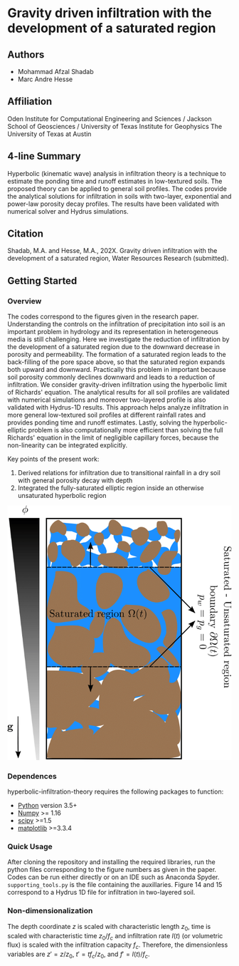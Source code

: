 # Gravity driven infiltration with the development of a saturated region
## Authors
- Mohammad Afzal Shadab
- Marc Andre Hesse

## Affiliation
Oden Institute for Computational Engineering and Sciences / Jackson School of Geosciences / University of Texas Institute for Geophysics
The University of Texas at Austin

## 4-line Summary
Hyperbolic (kinematic wave) analysis in infiltration theory is a technique to estimate the ponding time and runoff estimates in low-textured soils. The proposed theory can be applied to general soil profiles. The codes provide the analytical solutions for infiltration in soils with two-layer, exponential and power-law porosity decay profiles. The results have been validated with numerical solver and Hydrus simulations.

## Citation
Shadab, M.A. and Hesse, M.A., 202X. Gravity driven infiltration with the development of a saturated region, Water Resources Research (submitted).

## Getting Started

### Overview

The codes correspond to the figures given in the research paper. Understanding the controls on the infiltration of precipitation into soil is an important problem in hydrology and its representation in heterogeneous media is still challenging. Here we investigate the reduction of infiltration by the development of a saturated region due to the downward decrease in porosity and permeability. The formation of a saturated region leads to the back-filling of the pore space above, so that the saturated region expands both upward and downward. Practically this problem in important because soil porosity commonly declines downward and leads to a reduction of infiltration. We consider gravity-driven infiltration using the hyperbolic limit of Richards' equation. The analytical results for all soil profiles are validated with numerical simulations and moreover two-layered profile is also validated with Hydrus-1D results. This approach helps analyze infiltration in more general low-textured soil profiles at different rainfall rates and provides ponding time and runoff estimates. Lastly, solving the hyperbolic-elliptic problem is also computationally more efficient than solving the full Richards' equation in the limit of negligible capillary forces, because the non-linearity can be integrated explicitly. 

Key points of the present work:
1. Derived relations for infiltration due to transitional rainfall in a dry soil with general porosity decay with depth
2. Integrated the fully-saturated elliptic region inside an otherwise unsaturated hyperbolic region

![cover](/Figures/Cover.png?raw=true)

### Dependences

hyperbolic-infiltration-theory requires the following packages to function:
- [Python](https://www.python.org/) version 3.5+
- [Numpy](http://www.numpy.org/) >= 1.16
- [scipy](https://www.scipy.org/) >=1.5
- [matplotlib](https://matplotlib.org/) >=3.3.4


### Quick Usage
After cloning the repository and installing the required libraries, run the python files corresponding to the figure numbers as given in the paper. Codes can be run either directly or on an IDE such as Anaconda Spyder. `supporting_tools.py` is the file containing the auxillaries. Figure 14 and 15 correspond to a Hydrus 1D file for infiltration in two-layered soil.

### Non-dimensionalization
The depth coordinate $`z`$ is scaled with characteristic length $`z_0`$, time is scaled with characteristic time $`z_0/f_c`$ and infiltration rate $`I(t)`$ (or volumetric flux) is scaled with the infiltration capacity $`f_c`$. Therefore, the dimensionless variables are $`z'=z/z_0`$, $`t'=tf_c/z_0`$, and $`f'=I(t)/f_c`$.
